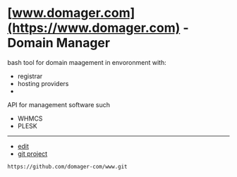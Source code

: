 # [www.domager.com](https://www.domager.com) - Domain Manager

bash tool for domain maagement in envoronment with:

+ registrar
+ hosting providers
+ 


API for management software such
+ WHMCS
+ PLESK


---
+ [edit](https://github.com/domager-com/www/edit/main/README.md)
+ [git project](https://github.com/domager-com/)

```
https://github.com/domager-com/www.git
```

